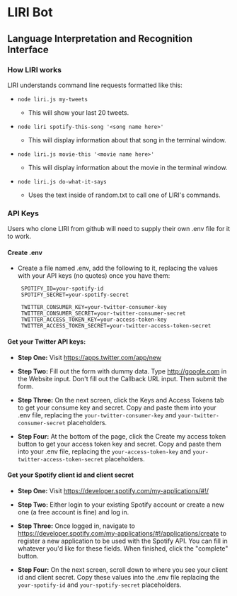 # LIRI Bot
## Language Interpretation and Recognition Interface

### How LIRI works

LIRI understands command line requests formatted like this:
- `node liri.js my-tweets`
  - This will show your last 20 tweets.


- `node liri spotify-this-song '<song name here>'`
  - This will display information about that song in the terminal window.


- `node liri.js movie-this '<movie name here>'`
  - This will display information about the movie in the terminal window.


- `node liri.js do-what-it-says`
  - Uses the text inside of random.txt to call one of LIRI's commands.

### API Keys

Users who clone LIRI from github will need to supply their own .env file for it to work.

#### Create .env
- Create a file named .env, add the following to it, replacing the values with your API keys (no quotes) once you have them:
  ```
   SPOTIFY_ID=your-spotify-id
   SPOTIFY_SECRET=your-spotify-secret

   TWITTER_CONSUMER_KEY=your-twitter-consumer-key
   TWITTER_CONSUMER_SECRET=your-twitter-consumer-secret
   TWITTER_ACCESS_TOKEN_KEY=your-access-token-key
   TWITTER_ACCESS_TOKEN_SECRET=your-twitter-access-token-secret
  ```

#### Get your Twitter API keys:

-   **Step One:** Visit https://apps.twitter.com/app/new

-  **Step Two:** Fill out the form with dummy data. Type http://google.com in the Website input. Don't fill out the Callback URL input. Then submit the form.

-  **Step Three:** On the next screen, click the Keys and Access Tokens tab to get your consume key and secret.
  Copy and paste them into your .env file, replacing the `your-twitter-consumer-key` and `your-twitter-consumer-secret` placeholders.

-  **Step Four:** At the bottom of the page, click the Create my access token button to get your access token key and secret.  Copy and paste them into your .env file, replacing the `your-access-token-key` and `your-twitter-access-token-secret` placeholders.

#### Get your Spotify client id and client secret
-  **Step One:** Visit https://developer.spotify.com/my-applications/#!/

-  **Step Two:** Either login to your existing Spotify account or create a new one (a free account is fine) and log in.

-  **Step Three:** Once logged in, navigate to https://developer.spotify.com/my-applications/#!/applications/create to register a new application to be used with the Spotify API. You can fill in whatever you'd like for these fields. When finished, click the "complete" button.

-  **Step Four:** On the next screen, scroll down to where you see your client id and client secret. Copy these values into the .env file replacing the  `your-spotify-id` and `your-spotify-secret` placeholders.